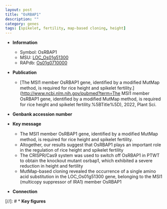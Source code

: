```yaml
---
layout: post
title: "OsRBAP1"
description: ""
category: genes
tags: [spikelet, fertility, map-based cloning, height]
---
```


* **Information**  
    + Symbol: OsRBAP1  
    + MSU: [LOC_Os01g51300](http://rice.uga.edu/cgi-bin/ORF_infopage.cgi?orf=LOC_Os01g51300)  
    + RAPdb: [Os01g0710000](https://rapdb.dna.affrc.go.jp/locus/?name=Os01g0710000)  

* **Publication**  
    + [The MSI1 member OsRBAP1 gene, identiﬁed by a modiﬁed MutMap method, is required for rice height and spikelet fertility.](http://www.ncbi.nlm.nih.gov/pubmed?term=The MSI1 member OsRBAP1 gene, identiﬁed by a modiﬁed MutMap method, is required for rice height and spikelet fertility.%5BTitle%5D), 2022, Plant Sci.

* **Genbank accession number**  

* **Key message**  
    + The MSI1 member OsRBAP1 gene, identiﬁed by a modiﬁed MutMap method, is required for rice height and spikelet fertility.
    + Altogether, our results suggest that OsRBAP1 plays an important role in the regulation of rice height and spikelet fertility
    + The CRISPR/Cas9 system was used to switch off OsRBAP1 in PTWT to obtain the knockout mutant osrbap1, which exhibited a severe reduction in height and fertility
    + MutMap-based cloning revealed the occurrence of a single amino acid substitution in the LOC_Os01g51300 gene, belonging to the MSI1 (multicopy suppressor of IRA1) member OsRBAP1

* **Connection**  

[//]: # * **Key figures**  


